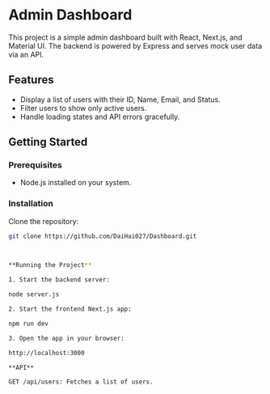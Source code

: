 # Admin Dashboard

This project is a simple admin dashboard built with React, Next.js, and Material UI. The backend is powered by Express and serves mock user data via an API.

## Features
- Display a list of users with their ID, Name, Email, and Status.
- Filter users to show only active users.
- Handle loading states and API errors gracefully.

## Getting Started

### Prerequisites
- Node.js installed on your system.

### Installation

 Clone the repository:
   ```bash
   git clone https://github.com/DaiHai027/Dashboard.git


    
**Running the Project**

1. Start the backend server:

  node server.js

2. Start the frontend Next.js app:

   npm run dev

3. Open the app in your browser:

   http://localhost:3000

**API**

GET /api/users: Fetches a list of users.




